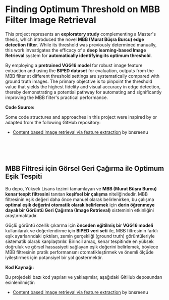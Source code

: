 # Finding Optimum Threshold on MBB Filter Image Retrieval

This project represents an **exploratory study** complementing a Master's thesis, which introduced the novel **MBB (Murat Büşra Burcu) edge detection filter**. While its threshold was previously determined manually, this work investigates the efficacy of a **deep learning-based Image Retrieval** system for **automatically identifying its optimum threshold**.

By employing a **pretrained VGG16 model** for robust image feature extraction and using the **BIPED dataset** for evaluation, outputs from the MBB filter at different threshold settings are systematically compared with ground truth images. The primary objective is to pinpoint the threshold value that yields the highest fidelity and visual accuracy in edge detection, thereby demonstrating a potential pathway for automating and significantly improving the MBB filter's practical performance.

**Code Source:**

Some code structures and approaches in this project were inspired by or adapted from the following GitHub repository:

* [Content based image retrieval via feature extraction](https://github.com/bnsreenu/python_for_microscopists/tree/master/306%20-%20Content%20based%20image%20retrieval%E2%80%8B%20via%20feature%20extraction) by bnsreenu

<br>
<br>
<br>

## MBB Filtresi için Görsel Geri Çağırma ile Optimum Eşik Tespiti

Bu depo, Yüksek Lisans tezimi tamamlayan ve **MBB (Murat Büşra Burcu) kenar tespit filtresini** tanıtan **keşifsel bir çalışma** niteliğindedir. MBB filtresinin eşik değeri daha önce manuel olarak belirlenirken, bu çalışma **optimal eşik değerini otomatik olarak belirlemek** için **derin öğrenmeye dayalı bir Görüntü Geri Çağırma (Image Retrieval)** sisteminin etkinliğini araştırmaktadır.

Güçlü görüntü özellik çıkarma için **önceden eğitilmiş bir VGG16 modeli** kullanılarak ve değerlendirme için **BIPED veri seti** ile, MBB filtresinin farklı eşik ayarlarındaki çıktıları, zemin gerçekliği (ground truth) görüntüleriyle sistematik olarak karşılaştırılır. Birincil amaç, kenar tespitinde en yüksek doğruluk ve görsel hassasiyeti sağlayan eşik değerini belirlemek, böylece MBB filtresinin pratik performansını otomatikleştirmek ve önemli ölçüde iyileştirmek için potansiyel bir yol göstermektir.

**Kod Kaynağı:**

Bu projedeki bazı kod yapıları ve yaklaşımlar, aşağıdaki GitHub deposundan esinlenilmiştir:

* [Content based image retrieval via feature extraction](https://github.com/bnsreenu/python_for_microscopists/tree/master/306%20-%20Content%20based%20image%20retrieval%E2%80%8B%20via%20feature%20extraction) by bnsreenu

